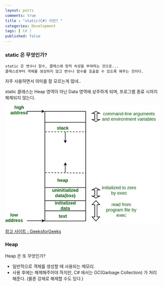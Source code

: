 ```yaml
---
layout: posts
comments: true
title : "static(C#) 이란? "
categories: Development
tags: [ C# ]
published: false
---
```


### static 은 무엇인가?

```text
static 은 변수나 함수, 클래스에 정적 속성을 부여하는 것으로...
클래스로부터 객체를 생성하지 않고 변수나 함수를 호출할 수 있도록 해주는 것이다.
```

자주 사용하면서 의미를 잘 모르는게 많네..

static 클래스는 Heap 영역이 아닌 Data 영역에 상주하게 되며, 프로그램 종료 시까지 해제되지 않는다.

![메모리 영역](/assets/images/2022-05-03/memory_region.jpg)

[참고 사이트 : GeeksforGeeks](https://www.geeksforgeeks.org/memory-layout-of-c-program/)

### Heap

Heap 은 또 무엇인가?

- 일반적으로 객체를 생성할 때 사용되는 메모리.
- 사용 후에는 해제해주어야 하지만, C# 에서는 GC(Garbage Collection) 가 처리해준다. (물론 강제로 해제할 수도 있다.)
